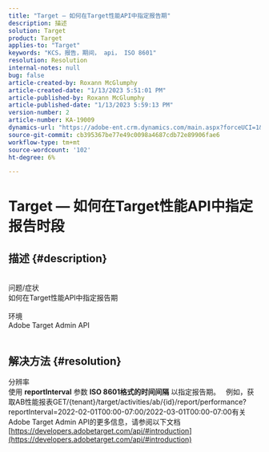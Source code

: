 ```yaml
---
title: "Target — 如何在Target性能API中指定报告期"
description: 描述
solution: Target
product: Target
applies-to: "Target"
keywords: "KCS，报告，期间， api， ISO 8601"
resolution: Resolution
internal-notes: null
bug: false
article-created-by: Roxann McGlumphy
article-created-date: "1/13/2023 5:51:01 PM"
article-published-by: Roxann McGlumphy
article-published-date: "1/13/2023 5:59:13 PM"
version-number: 2
article-number: KA-19009
dynamics-url: "https://adobe-ent.crm.dynamics.com/main.aspx?forceUCI=1&pagetype=entityrecord&etn=knowledgearticle&id=612ff7d2-6a93-ed11-aad1-6045bd006a22"
source-git-commit: cb395367be77e49c0098a4687cdb72e89906fae6
workflow-type: tm+mt
source-wordcount: '102'
ht-degree: 6%

---
```


# Target — 如何在Target性能API中指定报告时段

## 描述 {#description}

<br>问题/症状<br>如何在Target性能API中指定报告期<br><br>环境<br>Adobe Target Admin API<br><br>



## 解决方法 {#resolution}

分辨率<br>
使用 <b>reportInterval</b> 参数 <b>ISO 8601格式的时间间隔</b> 以指定报告期。
 
例如，获取AB性能报表GET/{tenant}/target/activities/ab/{id}/report/performance?reportInterval=2022-02-01T00:00-07:00/2022-03-01T00:00-07:00有关Adobe Target Admin API的更多信息，请参阅以下文档
[https://developers.adobetarget.com/api/#introduction](https://developers.adobetarget.com/api/#introduction)
